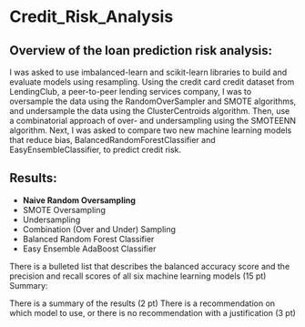 # Credit_Risk_Analysis


## Overview of the loan prediction risk analysis:

I was asked to use imbalanced-learn and scikit-learn libraries to build and evaluate models using resampling. Using the credit card credit dataset from LendingClub, a peer-to-peer lending services company, I was to oversample the data using the RandomOverSampler and SMOTE algorithms, and undersample the data using the ClusterCentroids algorithm. Then, use a combinatorial approach of over- and undersampling using the SMOTEENN algorithm. Next, I was asked to compare two new machine learning models that reduce bias, BalancedRandomForestClassifier and EasyEnsembleClassifier, to predict credit risk.

## Results:
- <B> Naive Random Oversampling</B>
- SMOTE Oversampling
- Undersampling
- Combination (Over and Under) Sampling
- Balanced Random Forest Classifier
- Easy Ensemble AdaBoost Classifier

There is a bulleted list that describes the balanced accuracy score and the precision and recall scores of all six machine learning models (15 pt)
Summary:

There is a summary of the results (2 pt)
There is a recommendation on which model to use, or there is no recommendation with a justification (3 pt)
